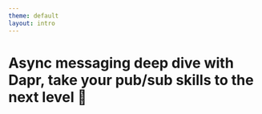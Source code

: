 ```yaml
---
theme: default
layout: intro
---
```


# Async messaging deep dive with Dapr, take your pub/sub skills to the next level 🚀